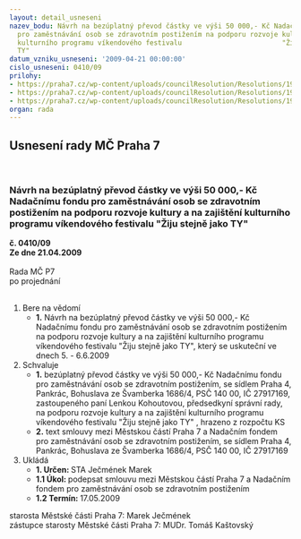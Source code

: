 ```yaml
---
layout: detail_usneseni
nazev_bodu: Návrh na bezúplatný převod částky ve výši 50 000,- Kč Nadačnímu fondu
  pro zaměstnávání osob se zdravotním postižením na podporu rozvoje kultury a na zajištění
  kulturního programu víkendového festivalu                         "Žiju stejně jako
  TY"
datum_vzniku_usneseni: '2009-04-21 00:00:00'
cislo_usneseni: 0410/09
prilohy:
- https://praha7.cz/wp-content/uploads/councilResolution/Resolutions/19005/22-%c5%be%c3%a1dost_skenovat0001.pdf
- https://praha7.cz/wp-content/uploads/councilResolution/Resolutions/19005/22-smlouva_-_%c5%beiju_stejn%c4%9b_jako_ty_-_upraven%c3%a1.doc
- https://praha7.cz/wp-content/uploads/councilResolution/Resolutions/19005/22-skenovat0001.pdf
organ: rada
---
```

<div id="ucUsn_pList" class="usn">
	<span><h2>Usnesení rady MČ Praha 7 </h2>
<br></span><div class="standBody">
<span><h3>Návrh na bezúplatný převod částky ve výši 50 000,- Kč Nadačnímu fondu pro zaměstnávání osob se zdravotním postižením na podporu rozvoje kultury a na zajištění kulturního programu víkendového festivalu                         "Žiju stejně jako TY"</h3></span><div class="center">
		<strong>č. 0410/09</strong><br>
	</div>
<div class="center">
		<strong>Ze dne 21.04.2009</strong><br><br>
	</div>Rada MČ P7<br> po projednání<br><br><ol>
<li>Bere na vědomí<ul><li>
<strong>1.</strong> Návrh na bezúplatný převod částky ve výši 50 000,- Kč Nadačnímu fondu pro zaměstnávání osob se zdravotním postižením na podporu rozvoje kultury a na zajištění kulturního programu víkendového festivalu "Žiju stejně jako TY", který se uskuteční ve dnech 5. - 6.6.2009</li></ul>
</li>
<li>Schvaluje<ul>
<li>
<strong>1.</strong> bezúplatný převod částky ve výši 50 000,- Kč Nadačnímu fondu pro zaměstnávání osob se zdravotním postižením, se sídlem  Praha 4, Pankrác, Bohuslava ze Švamberka 1686/4, PSČ 140 00, IČ 27917169, zastoupeného paní Lenkou Kohoutovou, předsedkyní správní rady, na podporu rozvoje kultury a na zajištění kulturního programu víkendového festivalu "Žiju stejně jako TY" , hrazeno z rozpočtu KS</li>
<li>
<strong>2.</strong> text smlouvy mezi Městskou částí Praha 7 a Nadačním fondem pro zaměstnávání osob se zdravotním postižením, se sídlem  Praha 4, Pankrác, Bohuslava ze Švamberka 1686/4, PSČ 140 00, IČ 27917169        </li>
</ul>
</li>
<li>Ukládá<ul>
<li>
<strong>1. Určen: </strong>STA Ječmének Marek</li>
<li>
<strong>1.1 Úkol: </strong>podepsat smlouvu mezi Městskou částí Praha 7 a Nadačním fondem pro zaměstnávání osob se zdravotním postižením</li>
<li>
<strong>1.2 Termín: </strong>17.05.2009</li>
</ul>
</li>
</ol>starosta Městské části Praha 7: Marek Ječmének<br>zástupce starosty Městské části Praha 7: MUDr. Tomáš Kaštovský 
</div>
</div>